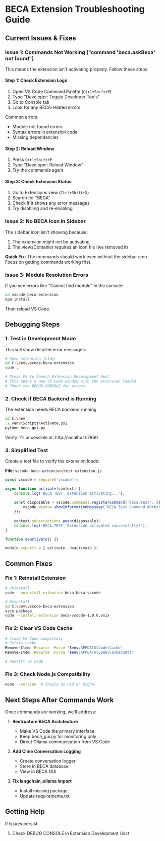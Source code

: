# BECA Extension Troubleshooting Guide

## Current Issues & Fixes

### Issue 1: Commands Not Working ("command 'beca.askBeca' not found")

This means the extension isn't activating properly. Follow these steps:

#### Step 1: Check Extension Logs
1. Open VS Code Command Palette (`Ctrl+Shift+P`)
2. Type "Developer: Toggle Developer Tools"
3. Go to Console tab
4. Look for any BECA-related errors

Common errors:
- Module not found errors
- Syntax errors in extension code
- Missing dependencies

#### Step 2: Reload Window
1. Press `Ctrl+Shift+P`
2. Type "Developer: Reload Window"
3. Try the commands again

#### Step 3: Check Extension Status
1. Go to Extensions view (`Ctrl+Shift+X`)
2. Search for "BECA"
3. Check if it shows any error messages
4. Try disabling and re-enabling

### Issue 2: No BECA Icon in Sidebar

The sidebar icon isn't showing because:
1. The extension might not be activating
2. The viewsContainer requires an icon file (we removed it)

**Quick Fix**: The commands should work even without the sidebar icon. Focus on getting commands working first.

### Issue 3: Module Resolution Errors

If you see errors like "Cannot find module" in the console:

```bash
cd vscode-beca-extension
npm install
```

Then reload VS Code.

## Debugging Steps

### 1. Test in Development Mode

This will show detailed error messages:

```bash
# Open extension folder
cd C:\dev\vscode-beca-extension
code .

# Press F5 to launch Extension Development Host
# This opens a new VS Code window with the extension loaded
# Check the DEBUG CONSOLE for errors
```

### 2. Check if BECA Backend is Running

The extension needs BECA backend running:

```bash
cd C:\dev
.\.venv\Scripts\Activate.ps1
python beca_gui.py
```

Verify it's accessible at: http://localhost:7860

### 3. Simplified Test

Create a test file to verify the extension loads:

**File**: `vscode-beca-extension/test-extension.js`

```javascript
const vscode = require('vscode');

async function activate(context) {
    console.log('BECA TEST: Extension activating...');
    
    const disposable = vscode.commands.registerCommand('beca.test', () => {
        vscode.window.showInformationMessage('BECA Test Command Works!');
    });
    
    context.subscriptions.push(disposable);
    console.log('BECA TEST: Extension activated successfully!');
}

function deactivate() {}

module.exports = { activate, deactivate };
```

## Common Fixes

### Fix 1: Reinstall Extension

```bash
# Uninstall
code --uninstall-extension beca.beca-vscode

# Reinstall
cd C:\dev\vscode-beca-extension
vsce package
code --install-extension beca-vscode-1.0.0.vsix
```

### Fix 2: Clear VS Code Cache

```bash
# Close VS Code completely
# Delete cache
Remove-Item -Recurse -Force "$env:APPDATA\Code\Cache"
Remove-Item -Recurse -Force "$env:APPDATA\Code\CachedData"

# Restart VS Code
```

### Fix 3: Check Node.js Compatibility

```bash
node --version  # Should be v16 or higher
```

## Next Steps After Commands Work

Once commands are working, we'll address:

1. **Restructure BECA Architecture**
   - Make VS Code the primary interface
   - Keep beca_gui.py for monitoring only
   - Direct Ollama communication from VS Code

2. **Add Cline Conversation Logging**
   - Create conversation logger
   - Store in BECA database
   - View in BECA GUI

3. **Fix langchain_ollama Import**
   - Install missing package
   - Update requirements.txt

## Getting Help

If issues persist:
1. Check DEBUG CONSOLE in Extension Development Host
